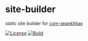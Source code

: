 # site-builder

static site builder for [com-seankhliao](https://github.com/seankhliao/com-seankhliao)

[![License](https://img.shields.io/github/license/seankhliao/site-builder.svg?style=for-the-badge&maxAge=31536000)](LICENSE)
[![Build](https://badger.seankhliao.com/i/github_seankhliao_site-builder)](https://badger.seankhliao.com/l/github_seankhliao_site-builder)
